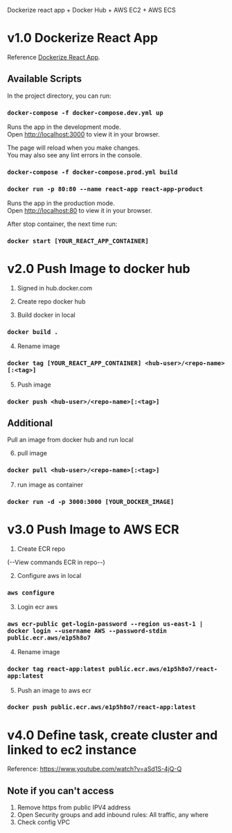 Dockerize react app + Docker Hub + AWS EC2 + AWS ECS

# v1.0 Dockerize React App

Reference [Dockerize React App](https://dev.to/karanpratapsingh/dockerize-your-react-app-4j2e).

## Available Scripts

In the project directory, you can run:

### `docker-compose -f docker-compose.dev.yml up`

Runs the app in the development mode.\
Open [http://localhost:3000](http://localhost:3000) to view it in your browser.

The page will reload when you make changes.\
You may also see any lint errors in the console.

### `docker-compose -f docker-compose.prod.yml build`
### `docker run -p 80:80 --name react-app react-app-product`

Runs the app in the production mode.\
Open [http://localhost:80](http://localhost:3000) to view it in your browser.

After stop container, the next time run:

### `docker start [YOUR_REACT_APP_CONTAINER]`


# v2.0 Push Image to docker hub

1. Signed in hub.docker.com

2. Create repo docker hub

3. Build docker in local
### `docker build .`

4. Rename image
### `docker tag [YOUR_REACT_APP_CONTAINER] <hub-user>/<repo-name>[:<tag>]`

5. Push image

### `docker push <hub-user>/<repo-name>[:<tag>]`

## Additional
Pull an image from docker hub and run local

6. pull image

### `docker pull <hub-user>/<repo-name>[:<tag>]`

7. run image as container

### `docker run -d -p 3000:3000 [YOUR_DOCKER_IMAGE]`

# v3.0 Push Image to AWS ECR

1. Create ECR repo

(--View commands ECR in repo--) 

2. Configure aws in local
### `aws configure`

3. Login ecr aws

### `aws ecr-public get-login-password --region us-east-1 | docker login --username AWS --password-stdin public.ecr.aws/e1p5h8o7`

4. Rename image 

### `docker tag react-app:latest public.ecr.aws/e1p5h8o7/react-app:latest`

5. Push an image to aws ecr

### `docker push public.ecr.aws/e1p5h8o7/react-app:latest`

# v4.0 Define task, create cluster and linked to ec2 instance

Reference: https://www.youtube.com/watch?v=aSd1S-4jQ-Q

## Note if you can't access

1. Remove https from public IPV4 address 
2. Open Security groups and add inbound rules: All traffic, any where
3. Check config VPC
